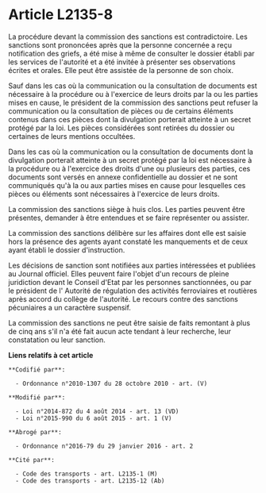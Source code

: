 # Article L2135-8

La procédure devant la commission des sanctions est contradictoire. Les sanctions sont prononcées après que la personne
concernée a reçu notification des griefs, a été mise à même de consulter le dossier établi par les services de l'autorité et
a été invitée à présenter ses observations écrites et orales. Elle peut être assistée de la personne de son choix. 

Sauf dans les cas où la communication ou la consultation de documents est nécessaire à la procédure ou à l'exercice de leurs
droits par la ou les parties mises en cause, le président de la commission des sanctions peut refuser la communication ou la
consultation de pièces ou de certains éléments contenus dans ces pièces dont la divulgation porterait atteinte à un secret
protégé par la loi. Les pièces considérées sont retirées du dossier ou certaines de leurs mentions occultées. 

Dans les cas où la communication ou la consultation de documents dont la divulgation porterait atteinte à un secret protégé
par la loi est nécessaire à la procédure ou à l'exercice des droits d'une ou plusieurs des parties, ces documents sont versés
en annexe confidentielle au dossier et ne sont communiqués qu'à la ou aux parties mises en cause pour lesquelles ces pièces
ou éléments sont nécessaires à l'exercice de leurs droits. 

La commission des sanctions siège à huis clos. Les parties peuvent être présentes, demander à être entendues et se faire
représenter ou assister. 

La commission des sanctions délibère sur les affaires dont elle est saisie hors la présence des agents ayant constaté les
manquements et de ceux ayant établi le dossier d'instruction. 

Les décisions de sanction sont notifiées aux parties intéressées et publiées au Journal officiel. Elles peuvent faire l'objet
d'un recours de pleine juridiction devant le Conseil d'Etat par les personnes sanctionnées, ou par le président de l'
Autorité de régulation des activités ferroviaires et routières  après accord du collège de l'autorité. Le recours contre des
sanctions pécuniaires a un caractère suspensif. 

La commission des sanctions ne peut être saisie de faits remontant à plus de cinq ans s'il n'a été fait aucun acte tendant à
leur recherche, leur constatation ou leur sanction.

**Liens relatifs à cet article**

	**Codifié par**:

	  - Ordonnance n°2010-1307 du 28 octobre 2010 - art. (V)

	**Modifié par**:

	  - Loi n°2014-872 du 4 août 2014 - art. 13 (VD)
	  - Loi n°2015-990 du 6 août 2015 - art. 1 (V)

	**Abrogé par**:

	  - Ordonnance n°2016-79 du 29 janvier 2016 - art. 2

	**Cité par**:

	  - Code des transports - art. L2135-1 (M)
	  - Code des transports - art. L2135-12 (Ab)
